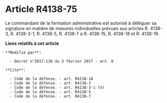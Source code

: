 # Article R4138-75

Le commandant de la formation administrative est autorisé à déléguer sa signature en matière de mesures individuelles prévues
aux articles R. 4138-3, R. 4138-3-1, R. 4138-5, R. 4138-7 à R. 4138-15, R. 4138-18 et R. 4138-19.

**Liens relatifs à cet article**

	**Modifié par**:

	  - Décret n°2017-130 du 3 février 2017 - art. 8

	**Cite**:

	  - Code de la défense. - art. R4138-18
	  - Code de la défense. - art. R4138-3
	  - Code de la défense. - art. R4138-3-1 (V)
	  - Code de la défense. - art. R4138-5
	  - Code de la défense. - art. R4138-7
